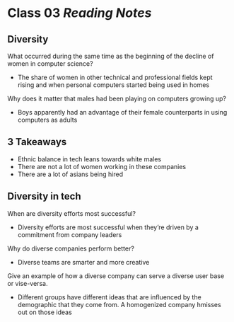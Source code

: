 # Class 03 *Reading Notes*

## Diversity

What occurred during the same time as the beginning of the decline of women in computer science?

- The share of women in other technical and professional fields kept rising and when personal computers started being used in  homes

Why does it matter that males had been playing on computers growing up?

- Boys apparently had an advantage of their female counterparts in using computers as adults

## 3 Takeaways

- Ethnic balance in tech leans towards white males
- There are not a lot of women working in these companies
- There are a lot of asians being hired

## Diversity in tech

When are diversity efforts most successful? 
- Diversity efforts are most successful when they’re driven by a commitment from company leaders

Why do diverse companies perform better?
- Diverse teams are smarter and more creative 

Give an example of how a diverse company can serve a diverse user base or vise-versa.
- Different groups have different ideas that are influenced by the demographic that they come from. A homogenized company hmisses out on those ideas
